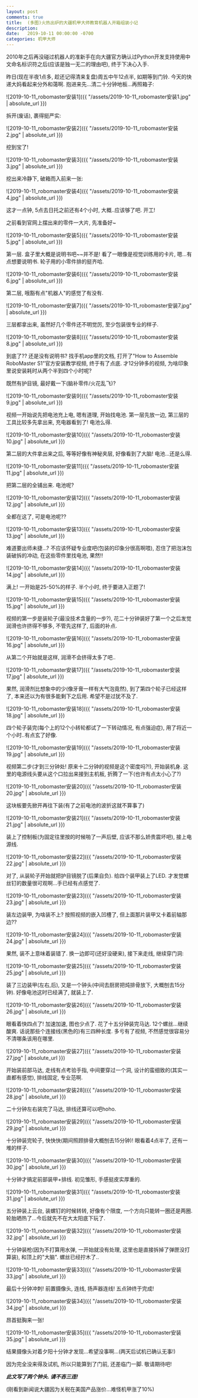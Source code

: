 ```yaml
---
layout: post
comments: true
title:  (多图)火热出炉的大疆机甲大师教育机器人开箱组装小记
description: 
date:   2019-10-11 00:00:00 -0700
categories: 机甲大师
---
```


2010年之后再没碰过机器人的准新手在向大疆官方确认过Python开发支持使用中文命名标识符之后(应该是独一无二的理由吧), 终于下决心入手.

昨日(现在半夜1点多, 趁还记得清来复盘)周五中午12点半, 如期等到门铃. 今天的快递大妈看起来分外和蔼啊. 抱进来先...清二十分钟地板...再照箱子:

![2019-10-11_robomaster安装1]({{ "/assets/2019-10-11_robomaster安装1.jpg" | absolute_url }})

拆开(废话), 裹得挺严实:

![2019-10-11_robomaster安装2]({{ "/assets/2019-10-11_robomaster安装2.jpg" | absolute_url }})

挖到宝了!

![2019-10-11_robomaster安装3]({{ "/assets/2019-10-11_robomaster安装3.jpg" | absolute_url }})

挖出来冷静下, 破箱而入前来一张:

![2019-10-11_robomaster安装4]({{ "/assets/2019-10-11_robomaster安装4.jpg" | absolute_url }})

这才一点钟, 5点去日托之前还有4个小时, 大概..应该够了吧. 开工!

之前看到官网上摆出来的零件一大片, 先准备好~

![2019-10-11_robomaster安装5]({{ "/assets/2019-10-11_robomaster安装5.jpg" | absolute_url }})

第一层. 盒子里大概是说明书吧~~并不是! 看了一眼像是视觉训练用的卡片, 嗯...有点想要说明书. 轮子用的小零件排的挺齐哈.

![2019-10-11_robomaster安装6]({{ "/assets/2019-10-11_robomaster安装6.jpg" | absolute_url }})

第二层, 哦豁有点"机器人"的感觉了有没有.

![2019-10-11_robomaster安装7]({{ "/assets/2019-10-11_robomaster安装7.jpg" | absolute_url }})

三层都拿出来, 虽然好几个零件还不明觉厉, 至少包装很专业的样子.

![2019-10-11_robomaster安装8]({{ "/assets/2019-10-11_robomaster安装8.jpg" | absolute_url }})

到底了?? 还是没有说明书? 找手机app里的文档, 打开了"How to Assemble RoboMaster S1"官方安装教学视频, 终于有了点底. 才12分钟多的视频, 为啥印象里说安装耗时从两个半到四个小时呢?

既然有护目镜, 最好戴一下(脑补零件/火花乱飞)?

![2019-10-11_robomaster安装9]({{ "/assets/2019-10-11_robomaster安装9.jpg" | absolute_url }})

视频一开始说先把电池充上电, 嗯有道理, 开始找电池. 第一层先放一边, 第三层的工具比较多先拿出来, 充电器看到了! 电池么得.

![2019-10-11_robomaster安装10]({{ "/assets/2019-10-11_robomaster安装10.jpg" | absolute_url }})

第二层的大件拿出来之后, 等等好像有神秘夹层, 好像看到了大脑! 电池...还是么得.

![2019-10-11_robomaster安装11]({{ "/assets/2019-10-11_robomaster安装11.jpg" | absolute_url }})

把第二层的全铺出来. 电池呢?

![2019-10-11_robomaster安装12]({{ "/assets/2019-10-11_robomaster安装12.jpg" | absolute_url }})

全都在这了, 可是电池呢??

![2019-10-11_robomaster安装13]({{ "/assets/2019-10-11_robomaster安装13.jpg" | absolute_url }})

难道要出师未捷...? 不应该怀疑专业度吧(包装的印象分很高啊喂), 忍住了把泡沫包装破拆的冲动, 在这些零件里找电池, 果然!!

![2019-10-11_robomaster安装14]({{ "/assets/2019-10-11_robomaster安装14.jpg" | absolute_url }})

满上! 一开始是25-50%的样子. 半个小时, 终于要进入正题了!

![2019-10-11_robomaster安装15]({{ "/assets/2019-10-11_robomaster安装15.jpg" | absolute_url }})

视频的第一步是装轮子(最没技术含量的一步?), 花二十分钟装好了第一个之后发觉润滑也许挤得不够多, 不管先这样了, 后面的补点.

![2019-10-11_robomaster安装16]({{ "/assets/2019-10-11_robomaster安装16.jpg" | absolute_url }})

从第二个开始就是这样, 润滑不会挤得太多了吧..

![2019-10-11_robomaster安装17]({{ "/assets/2019-10-11_robomaster安装17.jpg" | absolute_url }})

果然, 润滑剂比想象中的少(像牙膏一样有大气泡竟然), 到了第四个轮子已经这样了, 本来还以为有很多能剩下之后用. 希望不是过犹不及了.

![2019-10-11_robomaster安装18]({{ "/assets/2019-10-11_robomaster安装18.jpg" | absolute_url }})

四个轮子装完(每个上的12个小转轮都试了一下转动情况, 有点强迫症), 用了将近一个小时..有点玄了好像.

![2019-10-11_robomaster安装19]({{ "/assets/2019-10-11_robomaster安装19.jpg" | absolute_url }})

视频第二步(才到三分钟处! 原来十二分钟的视频是这个密度吗?!), 开始装机身. 这里的电源线头要从这个口拉出来接到主机板, 折腾了一下(也许有点太小心了?)

![2019-10-11_robomaster安装20]({{ "/assets/2019-10-11_robomaster安装20.jpg" | absolute_url }})

这块板要先掀开再往下装(有了之前电池的波折这就不算事了)

![2019-10-11_robomaster安装21]({{ "/assets/2019-10-11_robomaster安装21.jpg" | absolute_url }})

装上了控制板(为固定往里按的时候啪了一声后壁, 应该不那么娇贵震坏吧), 接上电源线.

![2019-10-11_robomaster安装22]({{ "/assets/2019-10-11_robomaster安装22.jpg" | absolute_url }})

对了, 从装轮子开始就把护目镜脱了(后果自负). 给四个装甲装上了LED. 才发觉螺丝钉的数量很可观啊...手已经有点感觉了.

![2019-10-11_robomaster安装23]({{ "/assets/2019-10-11_robomaster安装23.jpg" | absolute_url }})

装左边装甲, 为啥装不上? 按照视频的嵌入凹槽了, 但上面那片装甲又卡着前轴那边??

![2019-10-11_robomaster安装24]({{ "/assets/2019-10-11_robomaster安装24.jpg" | absolute_url }})

果然, 装不上意味着装错了. 换一边即可(还好没硬来), 接下来走线, 继续穿门洞:

![2019-10-11_robomaster安装25]({{ "/assets/2019-10-11_robomaster安装25.jpg" | absolute_url }})

装了三边装甲(左右,后), 又是一个钟头(中间去厨房把炖排骨放下, 大概刨去15分钟). 好像电池这时已经满了, 就装上了.

![2019-10-11_robomaster安装26]({{ "/assets/2019-10-11_robomaster安装26.jpg" | absolute_url }})

眼看着快四点了! 加速加速, 图也少点了. 花了十五分钟装完马达. 12个螺丝...继续酸爽. 话说那些个连接线(黑色的)有三四种长度. 多亏有了视频, 不然感觉很容易分不清哪条该用在哪里.

![2019-10-11_robomaster安装27]({{ "/assets/2019-10-11_robomaster安装27.jpg" | absolute_url }})

开始装前部马达, 走线有点考验手指, 中间要穿过一个洞, 设计的蛮细致的(其实一直都有感觉), 排线固定, 专业范啊.

![2019-10-11_robomaster安装28]({{ "/assets/2019-10-11_robomaster安装28.jpg" | absolute_url }})

二十分钟左右装完了马达, 排线还算可以吧hoho.

![2019-10-11_robomaster安装29]({{ "/assets/2019-10-11_robomaster安装29.jpg" | absolute_url }})

十分钟装完轮子, 快快快(期间照顾排骨大概刨去15分钟)! 眼看着4点半了, 还有一堆的样子.

![2019-10-11_robomaster安装30]({{ "/assets/2019-10-11_robomaster安装30.jpg" | absolute_url }})

十分钟才搞定前部装甲+排线. 初见雏形, 手感挺皮实厚重的.

![2019-10-11_robomaster安装31]({{ "/assets/2019-10-11_robomaster安装31.jpg" | absolute_url }})

五分钟装上云台, 装螺钉的时候转转, 好像有个限度, 一个方向只能转一圈还是两圈. 轮胎晒热了...今后就先不在大太阳底下玩了.

![2019-10-11_robomaster安装32]({{ "/assets/2019-10-11_robomaster安装32.jpg" | absolute_url }})

十分钟装枪(因为不打算用水弹, 一开始就没有处理, 这里也是直接拆掉了弹匣没打算装), 和顶上的"大脑". 螺丝已经拧木了..

![2019-10-11_robomaster安装33]({{ "/assets/2019-10-11_robomaster安装33.jpg" | absolute_url }})

最后十分钟冲刺! 前置摄像头, 连线, 扬声器连线! 五点钟终于完成!

![2019-10-11_robomaster安装34]({{ "/assets/2019-10-11_robomaster安装34.jpg" | absolute_url }})

昂首挺胸来一张!

![2019-10-11_robomaster安装35]({{ "/assets/2019-10-11_robomaster安装35.jpg" | absolute_url }})

结果摄像头对着夕阳十分钟才发现...希望没事啊...(两天后试机已确认无事!)

因为完全没来得及试机, 所以只能算到了门前, 还差临门一脚. 敬请期待吧!

***此文写了两个钟头. 请不吝三连!***

(刚看到新闻说大疆因为关税在美国产品涨价...难怪机甲涨了10%)